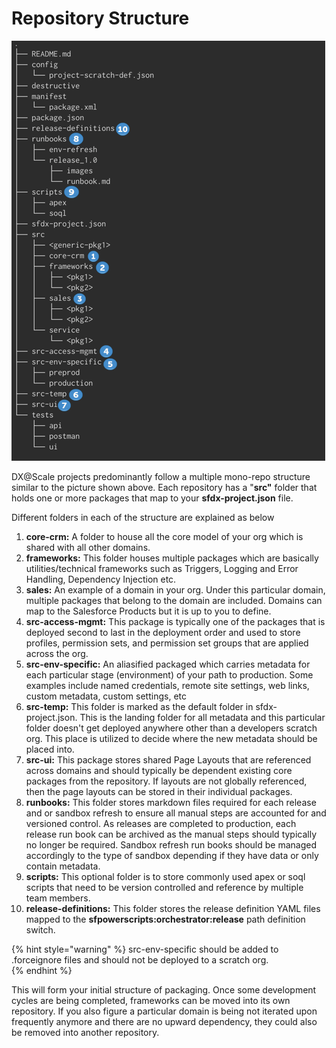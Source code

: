 # Repository Structure

![Repository Structure](../.gitbook/assets/repository_structure.png)

DX@Scale projects predominantly follow a multiple mono-repo structure similar to the picture shown above.  Each repository has a "**src"** folder that holds one or more packages that map to your **sfdx-project.json** file.

Different folders in each of the structure are explained as below

1. **core-crm:**  A folder to house all the core model of your org which is shared with all other domains.
2. **frameworks:** This folder houses multiple packages which are basically utilities/technical frameworks such as Triggers, Logging and Error Handling, Dependency Injection etc.
3. **sales:** An example of a domain in your org. Under this particular domain, multiple packages that belong to the domain are included. Domains can map to the Salesforce Products but it is up to you to define.
4. **src-access-mgmt:**  This package is typically one of the packages that is deployed second to last in the deployment order and used to store profiles, permission sets, and permission set groups that are applied across the org.
5. **src-env-specific:** An aliasified packaged which carries metadata for each particular stage \(environment\) of your path to production.  Some examples include named credentials, remote site settings, web links, custom metadata, custom settings, etc
6. **src-temp:** This folder is marked as the default folder in sfdx-project.json. This is the landing folder for all metadata and this particular folder doesn't get deployed anywhere other than a developers scratch org. This place is utilized to decide where the new metadata should be placed into.
7. **src-ui:** This package stores shared Page Layouts that are referenced across domains and should typically be dependent existing core packages from the repository.  If layouts are not globally referenced, then the page layouts can be stored in their individual packages.
8. **runbooks:** This folder stores markdown files required for each release and or sandbox refresh to ensure all manual steps are accounted for and versioned control.  As releases are completed to production, each release run book can be archived as the manual steps should typically no longer be required.  Sandbox refresh run books should be managed accordingly to the type of sandbox depending if they have data or only contain metadata.
9. **scripts:** This optional folder is to store commonly used apex or soql scripts that need to be version controlled and reference by multiple team members.  
10. **release-definitions:** This folder stores the release definition YAML files mapped to the **sfpowerscripts:orchestrator:release** path definition switch.  

{% hint style="warning" %}
src-env-specific should be added to .forceignore files and should not be deployed to a scratch org.   
{% endhint %}



This will form your initial structure of packaging. Once some development cycles are being completed, frameworks can be moved into its own repository.  If you also figure a particular domain is being not iterated upon frequently anymore and there are no upward dependency, they could also be removed into another repository.

